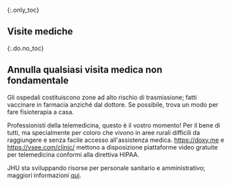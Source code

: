 {:.only_toc}
## Visite mediche

{:.do.no_toc}
## Annulla qualsiasi visita medica non fondamentale

Gli ospedali costituiscono zone ad alto rischio di trasmissione; fatti vaccinare in farmacia anziché dal dottore. Se possibile, trova un modo per fare fisioterapia a casa.

Professionisti della telemedicina, questo è il vostro momento! Per il bene di tutti, ma specialmente per coloro che vivono in aree rurali difficili da raggiungere e senza facile accesso all'assistenza medica. https://doxy.me e https://vsee.com/clinic/ mettono a disposizione piattaforme video gratuite per telemedicina conformi alla direttiva HIPAA.

JHU sta sviluppando risorse per personale sanitario e amministrativo; maggiori informazioni [qui](https://www.cbsnews.com/news/coronavirus-containment-dr-jon-lapook-60-minutes-2020-03-08/).
